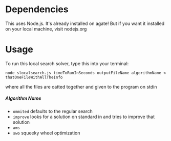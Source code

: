 # Dependencies
This uses Node.js. It's already installed on agate! But if you want it installed on your local machine, visit nodejs.org

# Usage
To run this local search solver, type this into your terminal:
```
node slocalsearch.js timeToRunInSeconds outputFileName algorithmName < thatOneFileWithAllTheInfo
```
where all the files are catted together and given to the program on stdin

##### Algorithm Name
- `ommited` defaults to the regular search
- `improve` looks for a solution on standard in and tries to improve that solution
- `ams` 
- `swo` squeeky wheel optimization

